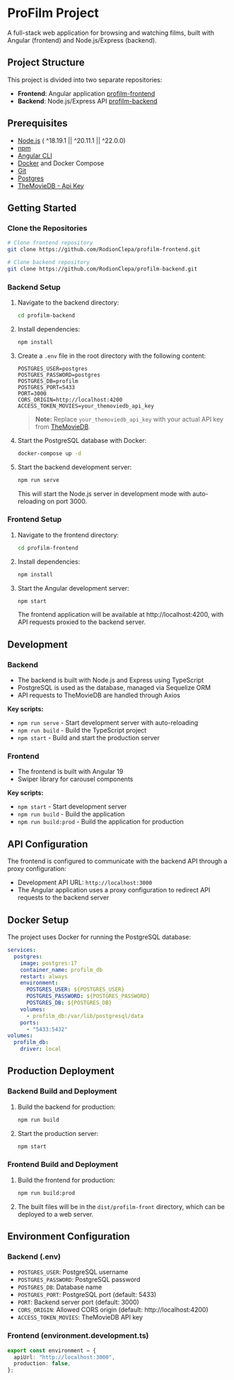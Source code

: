 # ProFilm Project

A full-stack web application for browsing and watching films, built with Angular (frontend) and Node.js/Express (backend).

## Project Structure

This project is divided into two separate repositories:

- **Frontend**: Angular application [profilm-frontend](https://github.com/RodionClepa/profilm-frontend)
- **Backend**: Node.js/Express API [profilm-backend](https://github.com/RodionClepa/profilm-backend)

## Prerequisites

- [Node.js](https://nodejs.org/) ( ^18.19.1 || ^20.11.1 || ^22.0.0)
- [npm](https://www.npmjs.com/)
- [Angular CLI](https://angular.io/cli)
- [Docker](https://www.docker.com/) and Docker Compose
- [Git](https://git-scm.com/)
- [Postgres](https://www.postgresql.org/download/)
- [TheMovieDB - Api Key](https://developer.themoviedb.org/reference/intro/getting-started)

## Getting Started

### Clone the Repositories

```bash
# Clone frontend repository
git clone https://github.com/RodionClepa/profilm-frontend.git

# Clone backend repository
git clone https://github.com/RodionClepa/profilm-backend.git
```

### Backend Setup

1. Navigate to the backend directory:

   ```bash
   cd profilm-backend
   ```

2. Install dependencies:

   ```bash
   npm install
   ```

3. Create a `.env` file in the root directory with the following content:

   ```
   POSTGRES_USER=postgres
   POSTGRES_PASSWORD=postgres
   POSTGRES_DB=profilm
   POSTGRES_PORT=5433
   PORT=3000
   CORS_ORIGIN=http://localhost:4200
   ACCESS_TOKEN_MOVIES=your_themoviedb_api_key
   ```

   > **Note:** Replace `your_themoviedb_api_key` with your actual API key from [TheMovieDB](https://developer.themoviedb.org/reference/intro/getting-started).

4. Start the PostgreSQL database with Docker:

   ```bash
   docker-compose up -d
   ```

5. Start the backend development server:
   ```bash
   npm run serve
   ```
   This will start the Node.js server in development mode with auto-reloading on port 3000.

### Frontend Setup

1. Navigate to the frontend directory:

   ```bash
   cd profilm-frontend
   ```

2. Install dependencies:

   ```bash
   npm install
   ```

3. Start the Angular development server:
   ```bash
   npm start
   ```
   The frontend application will be available at http://localhost:4200, with API requests proxied to the backend server.

## Development

### Backend

- The backend is built with Node.js and Express using TypeScript
- PostgreSQL is used as the database, managed via Sequelize ORM
- API requests to TheMovieDB are handled through Axios

**Key scripts:**

- `npm run serve` - Start development server with auto-reloading
- `npm run build` - Build the TypeScript project
- `npm start` - Build and start the production server

### Frontend

- The frontend is built with Angular 19
- Swiper library for carousel components

**Key scripts:**

- `npm start` - Start development server
- `npm run build` - Build the application
- `npm run build:prod` - Build the application for production

## API Configuration

The frontend is configured to communicate with the backend API through a proxy configuration:

- Development API URL: `http://localhost:3000`
- The Angular application uses a proxy configuration to redirect API requests to the backend server

## Docker Setup

The project uses Docker for running the PostgreSQL database:

```yaml
services:
  postgres:
    image: postgres:17
    container_name: profilm_db
    restart: always
    environment:
      POSTGRES_USER: ${POSTGRES_USER}
      POSTGRES_PASSWORD: ${POSTGRES_PASSWORD}
      POSTGRES_DB: ${POSTGRES_DB}
    volumes:
      - profilm_db:/var/lib/postgresql/data
    ports:
      - "5433:5432"
volumes:
  profilm_db:
    driver: local
```

## Production Deployment

### Backend Build and Deployment

1. Build the backend for production:

   ```bash
   npm run build
   ```

2. Start the production server:
   ```bash
   npm start
   ```

### Frontend Build and Deployment

1. Build the frontend for production:

   ```bash
   npm run build:prod
   ```

2. The built files will be in the `dist/profilm-front` directory, which can be deployed to a web server.

## Environment Configuration

### Backend (.env)

- `POSTGRES_USER`: PostgreSQL username
- `POSTGRES_PASSWORD`: PostgreSQL password
- `POSTGRES_DB`: Database name
- `POSTGRES_PORT`: PostgreSQL port (default: 5433)
- `PORT`: Backend server port (default: 3000)
- `CORS_ORIGIN`: Allowed CORS origin (default: http://localhost:4200)
- `ACCESS_TOKEN_MOVIES`: TheMovieDB API key

### Frontend (environment.development.ts)

```typescript
export const environment = {
  apiUrl: "http://localhost:3000",
  production: false,
};
```
